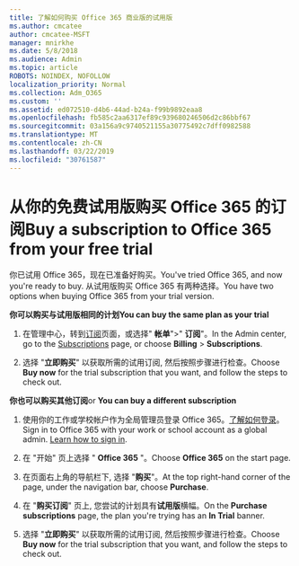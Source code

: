 ```yaml
---
title: 了解如何购买 Office 365 商业版的试用版
ms.author: cmcatee
author: cmcatee-MSFT
manager: mnirkhe
ms.date: 5/8/2018
ms.audience: Admin
ms.topic: article
ROBOTS: NOINDEX, NOFOLLOW
localization_priority: Normal
ms.collection: Adm_O365
ms.custom: ''
ms.assetid: ed072510-d4b6-44ad-b24a-f99b9892eaa8
ms.openlocfilehash: fb585c2aa6317ef89c939680246506d2c86bbf67
ms.sourcegitcommit: 03a156a9c9740521155a30775492c7dff0982588
ms.translationtype: MT
ms.contentlocale: zh-CN
ms.lasthandoff: 03/22/2019
ms.locfileid: "30761587"
---
```

# <a name="buy-a-subscription-to-office-365-from-your-free-trial"></a><span data-ttu-id="1a381-102">从你的免费试用版购买 Office 365 的订阅</span><span class="sxs-lookup"><span data-stu-id="1a381-102">Buy a subscription to Office 365 from your free trial</span></span>

<span data-ttu-id="1a381-103">你已试用 Office 365，现在已准备好购买。</span><span class="sxs-lookup"><span data-stu-id="1a381-103">You've tried Office 365, and now you're ready to buy.</span></span> <span data-ttu-id="1a381-104">从试用版购买 Office 365 有两种选择。</span><span class="sxs-lookup"><span data-stu-id="1a381-104">You have two options when buying Office 365 from your trial version.</span></span>
  
 <span data-ttu-id="1a381-105">**你可以购买与试用版相同的计划**</span><span class="sxs-lookup"><span data-stu-id="1a381-105">**You can buy the same plan as your trial**</span></span>
  
1. <span data-ttu-id="1a381-106">在管理中心，转到[订阅](https://go.microsoft.com/fwlink/p/?linkid=842054)页面，或选择" **帐单**"\>" **订阅**"。</span><span class="sxs-lookup"><span data-stu-id="1a381-106">In the Admin center, go to the [Subscriptions](https://go.microsoft.com/fwlink/p/?linkid=842054) page, or choose **Billing** \> **Subscriptions**.</span></span>
    
2. <span data-ttu-id="1a381-107">选择 "**立即购买**" 以获取所需的试用订阅, 然后按照步骤进行检查。</span><span class="sxs-lookup"><span data-stu-id="1a381-107">Choose **Buy now** for the trial subscription that you want, and follow the steps to check out.</span></span> 
    
<span data-ttu-id="1a381-108">**你也可以购买其他订阅**</span><span class="sxs-lookup"><span data-stu-id="1a381-108">or **You can buy a different subscription**</span></span>
  
1. <span data-ttu-id="1a381-109">使用你的工作或学校帐户作为全局管理员登录 Office 365。[了解如何登录](https://support.office.com/article/e9eb7d51-5430-4929-91ab-6157c5a050b4)。</span><span class="sxs-lookup"><span data-stu-id="1a381-109">Sign in to Office 365 with your work or school account as a global admin. [Learn how to sign in](https://support.office.com/article/e9eb7d51-5430-4929-91ab-6157c5a050b4).</span></span>
    
2. <span data-ttu-id="1a381-110">在 "开始" 页上选择 " **Office 365** "。</span><span class="sxs-lookup"><span data-stu-id="1a381-110">Choose **Office 365** on the start page.</span></span> 
    
3. <span data-ttu-id="1a381-111">在页面右上角的导航栏下, 选择 "**购买**"。</span><span class="sxs-lookup"><span data-stu-id="1a381-111">At the top right-hand corner of the page, under the navigation bar, choose **Purchase**.</span></span>
    
4. <span data-ttu-id="1a381-112">在 "**购买订阅**" 页上, 您尝试的计划具有**试用版**横幅。</span><span class="sxs-lookup"><span data-stu-id="1a381-112">On the **Purchase subscriptions** page, the plan you're trying has an **In Trial** banner.</span></span> 
    
5. <span data-ttu-id="1a381-113">选择 "**立即购买**" 以获取所需的试用订阅, 然后按照步骤进行检查。</span><span class="sxs-lookup"><span data-stu-id="1a381-113">Choose **Buy now** for the trial subscription that you want, and follow the steps to check out.</span></span> 
    

